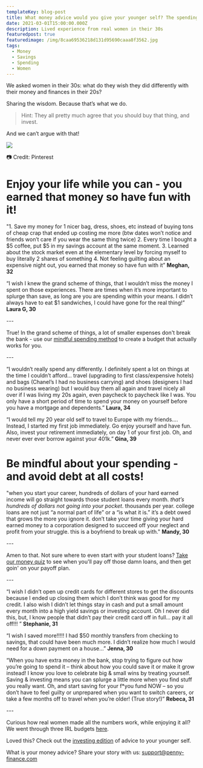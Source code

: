 ```yaml
---
templateKey: blog-post
title: What money advice would you give your younger self? The spending edition.
date: 2021-03-01T15:00:00.000Z
description: Lived experience from real women in their 30s
featuredpost: true
featuredimage: /img/8caa69536218d131d95690caaa8f3562.jpg
tags:
  - Money
  - Savings
  - Spending
  - Women
---
```

We asked women in their 30s: what do they wish they did differently with their money and finances in their 20s? 

Sharing the wisdom. Because that’s what we do. 

> Hint: They all pretty much agree that you should buy that thing, and invest. 

And we can’t argue with that!

![](/img/8caa69536218d131d95690caaa8f3562.jpg)

📷 Credit: Pinterest

# Enjoy your life while you can - you earned that money so have fun with it!

"1. Save my money for 1 nicer bag, dress, shoes, etc instead of buying tons of cheap crap that ended up costing me more (btw dates won’t notice and friends won’t care if you wear the same thing twice) 2. Every time I bought a $5 coffee, put $5 in my savings account at the same moment. 3. Learned about the stock market even at the elementary level by forcing myself to buy literally 2 shares of something 4. Not feeling guilting about an expensive night out, you earned that money so have fun with it” **Meghan, 32**

“I wish I knew the grand scheme of things, that I wouldn’t miss the money I spent on those experiences. There are times when it’s more important to splurge than save, as long are you are spending within your means. I didn’t always have to eat $1 sandwiches, I could have gone for the real thing!” **Laura G, 30**

\---

True! In the grand scheme of things, a lot of smaller expenses don't break the bank - use our [mindful spending method](<mini budget post>) to create a budget that actually works for you. 

\---

“I wouldn’t really spend any differently. I definitely spent a lot on things at the time I couldn’t afford… travel (upgrading to first class/expensive hotels) and bags (Chanel’s I had no business carrying) and shoes (designers I had no business wearing) but I would buy them all again and travel nicely all over if I was living my 20s again, even paycheck to paycheck like I was. You only have a short period of time to spend your money on yourself before you have a mortgage and dependents.” **Laura, 34** 

“I would tell my 20 year old self to travel to Europe with my friends…. Instead, I started my first job immediately. Go enjoy yourself and have fun. Also, invest your retirement immediately, on day 1 of your first job. Oh, and never ever ever borrow against your 401k.” **Gina, 39**

# Be mindful about your spending - and avoid debt at all costs!

"when you start your career, hundreds of dollars of your hard earned income will go straight towards those student loans every month. *that’s hundreds of dollars not going into your pocket*. thousands per year. college loans are not just “a normal part of life” or a “is what it is.” it’s a debt owed that grows the more you ignore it. don’t take your time giving your hard earned money to a corporation designed to succeed off your neglect and profit from your struggle. this is a boyfriend to break up with." **Mandy, 30**  

\---

Amen to that. Not sure where to even start with your student loans?  [Take our money quiz](www.penny-finance.com/quiz) to see when you'll pay off those damn loans, and then get goin' on your payoff plan. 

\---

“I wish I didn’t open up credit cards for different stores to get the discounts because I ended up closing them which I don’t think was good for my credit. I also wish I didn’t let things stay in cash and put a small amount every month into a high yield savings or investing account. Oh I never did this, but, I know people that didn’t pay their credit card off in full… pay it all off!!! ” **Stephanie, 31**  

“I wish I saved more!!!!! I had $50 monthly transfers from checking to savings, that could have been much more. I didn’t realize how much I would need for a down payment on a house…” **Jenna, 30**

“When you have extra money in the bank, stop trying to figure out how you’re going to spend it – think about how you could save it or make it grow instead! I know you love to celebrate big & small wins by treating yourself. Saving & investing means you can splurge a little more when you find stuff you really want. Oh, and start saving for your f*you fund NOW – so you don’t have to feel guilty or unprepared when you want to switch careers, or take a few months off to travel when you’re older! (True story!)” **Rebeca, 31**

\---

Curious how real women made all the numbers work, while enjoying it all? We went through three IRL budgets [here](<real women real budgets blog>).  

Loved this? Check out the [investing edition](<blog 20yoself investing>) of advice to your younger self. 

What is your money advice? Share your story with us: [support@penny-finance.com](<>)
